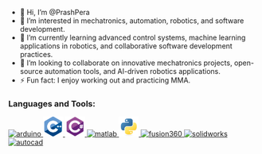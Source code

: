 - 👋 Hi, I’m @PrashPera
- 👀 I’m interested in mechatronics, automation, robotics, and software development.
- 🌱 I’m currently learning advanced control systems, machine learning applications in robotics, and collaborative software development practices.
- 💞️ I’m looking to collaborate on innovative mechatronics projects, open-source automation tools, and AI-driven robotics applications.
- ⚡ Fun fact: I enjoy working out and practicing MMA.

<h3 align="left">Languages and Tools:</h3>
<p align="left">
  <a href="https://www.arduino.cc/" target="_blank" rel="noreferrer">
    <img src="https://cdn.worldvectorlogo.com/logos/arduino-1.svg" alt="arduino" width="40" height="40"/>
  </a>
  <a href="https://www.w3schools.com/cpp/" target="_blank" rel="noreferrer">
    <img src="https://raw.githubusercontent.com/devicons/devicon/master/icons/cplusplus/cplusplus-original.svg" alt="cplusplus" width="40" height="40"/>
  </a>
  <a href="https://www.w3schools.com/cs/" target="_blank" rel="noreferrer">
    <img src="https://raw.githubusercontent.com/devicons/devicon/master/icons/csharp/csharp-original.svg" alt="csharp" width="40" height="40"/>
  </a>
  <a href="https://www.mathworks.com/" target="_blank" rel="noreferrer">
    <img src="https://upload.wikimedia.org/wikipedia/commons/2/21/Matlab_Logo.png" alt="matlab" width="40" height="40"/>
  </a>
  <a href="https://www.python.org" target="_blank" rel="noreferrer">
    <img src="https://raw.githubusercontent.com/devicons/devicon/master/icons/python/python-original.svg" alt="python" width="40" height="40"/>
  </a>
  <a href="https://www.autodesk.com/products/fusion-360/overview" target="_blank" rel="noreferrer">
    <img src="https://cdn.worldvectorlogo.com/logos/autodesk-fusion-360.svg" alt="fusion360" width="40" height="40"/>
  </a>
  <a href="https://www.solidworks.com/" target="_blank" rel="noreferrer">
    <img src="https://upload.wikimedia.org/wikipedia/commons/8/8e/SolidWorks_Logo.png" alt="solidworks" width="40" height="40"/>
  </a>
  <a href="https://www.autodesk.com/products/autocad/overview" target="_blank" rel="noreferrer">
    <img src="https://upload.wikimedia.org/wikipedia/commons/thumb/d/d3/AutoCAD_logo.png/600px-AutoCAD_logo.png" alt="autocad" width="40" height="40"/>
  </a>
</p>
